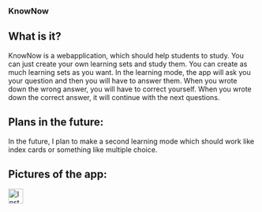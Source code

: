 ### KnowNow
## What is it?

KnowNow is a webapplication, which should help students to study. You can just create your own learning sets and study them. You can create as much learning sets as you want.
In the learning mode, the app will ask you your question and then you will have to answer them. When you wrote down the wrong answer, you will have to correct yourself. When you wrote down the correct answer, it will continue with the next questions.

## Plans in the future:

In the future, I plan to make a second learning mode which should work like index cards or something like multiple choice.

## Pictures of the app:

<img align="left" alt="Instagram" width="30px" src="https://upload.wikimedia.org/wikipedia/commons/9/95/Instagram_logo_2022.svg" />
